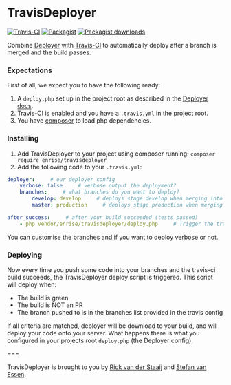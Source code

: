 # TravisDeployer

[![Travis-CI](https://img.shields.io/travis/Enrise/TravisDeployer/master.svg)](https://travis-ci.org/Enrise/TravisDeployer)
[![Packagist](https://img.shields.io/packagist/v/enrise/travisdeployer.svg)](https://packagist.org/packages/enrise/travisdeployer)
[![Packagist downloads](https://img.shields.io/packagist/dt/enrise/travisdeployer.svg)](https://packagist.org/packages/enrise/travisdeployer)

Combine [Deployer](http://deployer.org/) with [Travis-CI](https://travis-ci.org/) to automatically deploy
after a branch is merged and the build passes.

### Expectations

First of all, we expect you to have the following ready:

1. A `deploy.php` set up in the project root as described in the [Deployer docs](http://deployer.org/docs).
1. Travis-CI is enabled and you have a `.travis.yml` in the project root.
1. You have [composer](https://getcomposer.org/) to load php dependencies.

### Installing

1. Add TravisDeployer to your project using composer running: `composer require enrise/travisdeployer`
1. Add the following code to your `.travis.yml`:
```yml
deployer:     # our deployer config
    verbose: false     # verbose output the deployment?
    branches:     # what branches do you want to deploy?
        develop: develop     # deploys stage develop when merging into develop
        master: production     # deploys stage production when merging into master

after_success:     # after your build succeeded (tests passed)
    - php vendor/enrise/travisdeployer/deploy.php     # Trigger the travis deployer
```
You can customise the branches and if you want to deploy verbose or not.

### Deploying

Now every time you push some code into your branches and the travis-ci build succeeds, the TravisDeployer deploy
script is triggered. This script will deploy when:

* The build is green
* The build is NOT an PR
* The branch pushed to is in the branches list provided in the travis config

If all criteria are matched, deployer will be download to your build, and will deploy your code onto your server.
What happens there is what you configured in your projects root `deploy.php` (the Deployer config).

===

TravisDeployer is brought to you by [Rick van der Staaij](https://github.com/RickvdStaaij) and
[Stefan van Essen](https://github.com/eXistenZNL).
